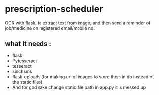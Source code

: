 # prescription-scheduler

OCR with flask, to extract text from image, and then send a reminder of job/medicine on registered email/mobile no.
## what it needs :
 - flask
 - Pytesseract
 - tesseract
 - sinchsms
 - flask-uploads (for making url of images to store them in db instead of the static files)
 - And for god sake change static file path in app.py it is messed up
